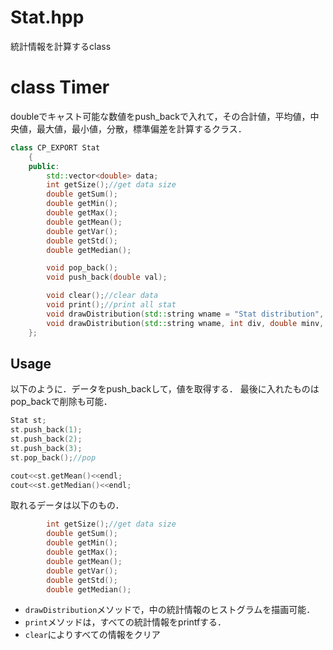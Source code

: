 Stat.hpp
===================
統計情報を計算するclass

# class Timer
doubleでキャスト可能な数値をpush_backで入れて，その合計値，平均値，中央値，最大値，最小値，分散，標準偏差を計算するクラス．

```cpp
class CP_EXPORT Stat
	{
	public:
		std::vector<double> data;
		int getSize();//get data size
		double getSum();
		double getMin();
		double getMax();
		double getMean();
		double getVar();
		double getStd();
		double getMedian();

		void pop_back();
		void push_back(double val);

		void clear();//clear data
		void print();//print all stat
		void drawDistribution(std::string wname = "Stat distribution", int div = 100);
		void drawDistribution(std::string wname, int div, double minv, double maxv);
	};
```

## Usage
以下のように．データをpush_backして，値を取得する．
最後に入れたものはpop_backで削除も可能．
```cpp
Stat st;
st.push_back(1);
st.push_back(2);
st.push_back(3);
st.pop_back();//pop

cout<<st.getMean()<<endl;
cout<<st.getMedian()<<endl;
```

取れるデータは以下のもの．
```cpp
		int getSize();//get data size
		double getSum();
		double getMin();
		double getMax();
		double getMean();
		double getVar();
		double getStd();
		double getMedian();
```

* `drawDistribution`メソッドで，中の統計情報のヒストグラムを描画可能．
* `print`メソッドは，すべての統計情報をprintfする．
* `clear`によりすべての情報をクリア